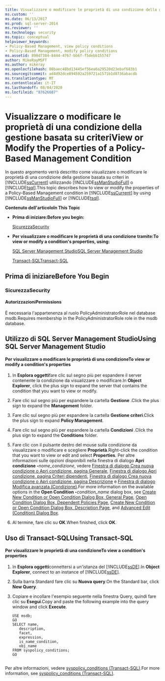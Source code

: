 ```yaml
---
title: Visualizzare o modificare le proprietà di una condizione della gestione basata su criteri | Microsoft Docs
ms.custom: ''
ms.date: 06/13/2017
ms.prod: sql-server-2014
ms.reviewer: ''
ms.technology: security
ms.topic: conceptual
helpviewer_keywords:
- Policy-Based Management, view policy conditions
- Policy-Based Management, modify policy conditions
ms.assetid: 890d7384-8444-4767-bb6f-f5debb155747
author: MikeRayMSFT
ms.author: mikeray
ms.openlocfilehash: 08baec48bd13445ef56ea6a29520d23ebaf683b1
ms.sourcegitcommit: ad4d92dce894592a259721a1571b1d8736abacdb
ms.translationtype: MT
ms.contentlocale: it-IT
ms.lasthandoff: 08/04/2020
ms.locfileid: "87626687"
---
```

# <a name="view-or-modify-the-properties-of-a-policy-based-management-condition"></a><span data-ttu-id="03e29-102">Visualizzare o modificare le proprietà di una condizione della gestione basata su criteri</span><span class="sxs-lookup"><span data-stu-id="03e29-102">View or Modify the Properties of a Policy-Based Management Condition</span></span>
  <span data-ttu-id="03e29-103">In questo argomento verrà descritto come visualizzare o modificare le proprietà di una condizione della gestione basata su criteri in [!INCLUDE[ssCurrent](../../includes/sscurrent-md.md)] utilizzando [!INCLUDE[ssManStudioFull](../../includes/ssmanstudiofull-md.md)] o [!INCLUDE[tsql](../../includes/tsql-md.md)].</span><span class="sxs-lookup"><span data-stu-id="03e29-103">This topic describes how to view or modify the properties of a Policy-Based Management condition in [!INCLUDE[ssCurrent](../../includes/sscurrent-md.md)] by using [!INCLUDE[ssManStudioFull](../../includes/ssmanstudiofull-md.md)] or [!INCLUDE[tsql](../../includes/tsql-md.md)].</span></span>  
  
 <span data-ttu-id="03e29-104">**Contenuto dell'articolo**</span><span class="sxs-lookup"><span data-stu-id="03e29-104">**In This Topic**</span></span>  
  
-   <span data-ttu-id="03e29-105">**Prima di iniziare:**</span><span class="sxs-lookup"><span data-stu-id="03e29-105">**Before you begin:**</span></span>  
  
     [<span data-ttu-id="03e29-106">Sicurezza</span><span class="sxs-lookup"><span data-stu-id="03e29-106">Security</span></span>](#Security)  
  
-   <span data-ttu-id="03e29-107">**Per visualizzare o modificare le proprietà di una condizione tramite:**</span><span class="sxs-lookup"><span data-stu-id="03e29-107">**To view or modify a condition's properties, using:**</span></span>  
  
     [<span data-ttu-id="03e29-108">SQL Server Management Studio</span><span class="sxs-lookup"><span data-stu-id="03e29-108">SQL Server Management Studio</span></span>](#SSMSProcedure)  
  
     [<span data-ttu-id="03e29-109">Transact-SQL</span><span class="sxs-lookup"><span data-stu-id="03e29-109">Transact-SQL</span></span>](#TsqlProcedure)  
  
##  <a name="before-you-begin"></a><a name="BeforeYouBegin"></a> <span data-ttu-id="03e29-110">Prima di iniziare</span><span class="sxs-lookup"><span data-stu-id="03e29-110">Before You Begin</span></span>  
  
###  <a name="security"></a><a name="Security"></a> <span data-ttu-id="03e29-111">Sicurezza</span><span class="sxs-lookup"><span data-stu-id="03e29-111">Security</span></span>  
  
####  <a name="permissions"></a><a name="Permissions"></a> <span data-ttu-id="03e29-112">Autorizzazioni</span><span class="sxs-lookup"><span data-stu-id="03e29-112">Permissions</span></span>  
 <span data-ttu-id="03e29-113">È necessaria l'appartenenza al ruolo PolicyAdministratorRole nel database msdb.</span><span class="sxs-lookup"><span data-stu-id="03e29-113">Requires membership in the PolicyAdministratorRole role in the msdb database.</span></span>  
  
##  <a name="using-sql-server-management-studio"></a><a name="SSMSProcedure"></a> <span data-ttu-id="03e29-114">Utilizzo di SQL Server Management Studio</span><span class="sxs-lookup"><span data-stu-id="03e29-114">Using SQL Server Management Studio</span></span>  
  
#### <a name="to-view-or-modify-a-conditions-properties"></a><span data-ttu-id="03e29-115">Per visualizzare o modificare le proprietà di una condizione</span><span class="sxs-lookup"><span data-stu-id="03e29-115">To view or modify a condition's properties</span></span>  
  
1.  <span data-ttu-id="03e29-116">In **Esplora oggetti**fare clic sul segno più per espandere il server contenente la condizione da visualizzare o modificare.</span><span class="sxs-lookup"><span data-stu-id="03e29-116">In **Object Explorer**, click the plus sign to expand the server that contains the condition that you want to view or modify.</span></span>  
  
2.  <span data-ttu-id="03e29-117">Fare clic sul segno più per espandere la cartella **Gestione** .</span><span class="sxs-lookup"><span data-stu-id="03e29-117">Click the plus sign to expand the **Management** folder.</span></span>  
  
3.  <span data-ttu-id="03e29-118">Fare clic sul segno più per espandere la cartella **Gestione criteri**.</span><span class="sxs-lookup"><span data-stu-id="03e29-118">Click the plus sign to expand **Policy Management**.</span></span>  
  
4.  <span data-ttu-id="03e29-119">Fare clic sul segno più per espandere la cartella **Condizioni** .</span><span class="sxs-lookup"><span data-stu-id="03e29-119">Click the plus sign to expand the **Conditions** folder.</span></span>  
  
5.  <span data-ttu-id="03e29-120">Fare clic con il pulsante destro del mouse sulla condizione da visualizzare o modificare e scegliere **Proprietà**.</span><span class="sxs-lookup"><span data-stu-id="03e29-120">Right-click the condition that you want to view or edit and select **Properties**.</span></span> <span data-ttu-id="03e29-121">Per altre informazioni sulle opzioni disponibili nella finestra di dialogo **Apri condizione -**_nome_condizione_, vedere [Finestra di dialogo Crea nuova condizione o Apri condizione, pagina Generale](../../integration-services/general-page-of-integration-services-designers-options.md), [Finestra di dialogo Apri condizione, pagina Criteri dipendenti](open-condition-dialog-box-dependent-policies-page.md), [Finestra di dialogo Crea nuova condizione o Apri condizione, pagina Descrizione](create-new-condition-or-open-condition-dialog-box-description-page.md) e [Finestra di dialogo Modifica avanzata &#40;Condizione&#41;](advanced-edit-condition-dialog-box.md).</span><span class="sxs-lookup"><span data-stu-id="03e29-121">For more information on the available options in the **Open Condition -**_condition_name_ dialog box, see [Create New Condition or Open Condition Dialog Box, General Page](../../integration-services/general-page-of-integration-services-designers-options.md), [Open Condition Dialog Box, Dependent Policies Page](open-condition-dialog-box-dependent-policies-page.md), [Create New Condition or Open Condition Dialog Box, Description Page](create-new-condition-or-open-condition-dialog-box-description-page.md), and [Advanced Edit &#40;Condition&#41; Dialog Box](advanced-edit-condition-dialog-box.md).</span></span>  
  
6.  <span data-ttu-id="03e29-122">Al termine, fare clic su **OK**.</span><span class="sxs-lookup"><span data-stu-id="03e29-122">When finished, click **OK**.</span></span>  
  
##  <a name="using-transact-sql"></a><a name="TsqlProcedure"></a> <span data-ttu-id="03e29-123">Uso di Transact-SQL</span><span class="sxs-lookup"><span data-stu-id="03e29-123">Using Transact-SQL</span></span>  
  
#### <a name="to-view-a-conditions-properties"></a><span data-ttu-id="03e29-124">Per visualizzare le proprietà di una condizione</span><span class="sxs-lookup"><span data-stu-id="03e29-124">To view a condition's properties</span></span>  
  
1.  <span data-ttu-id="03e29-125">In **Esplora oggetti**connettersi a un'istanza del [!INCLUDE[ssDE](../../includes/ssde-md.md)].</span><span class="sxs-lookup"><span data-stu-id="03e29-125">In **Object Explorer**, connect to an instance of [!INCLUDE[ssDE](../../includes/ssde-md.md)].</span></span>  
  
2.  <span data-ttu-id="03e29-126">Sulla barra Standard fare clic su **Nuova query**.</span><span class="sxs-lookup"><span data-stu-id="03e29-126">On the Standard bar, click **New Query**.</span></span>  
  
3.  <span data-ttu-id="03e29-127">Copiare e incollare l'esempio seguente nella finestra Query, quindi fare clic su **Esegui**.</span><span class="sxs-lookup"><span data-stu-id="03e29-127">Copy and paste the following example into the query window and click **Execute**.</span></span>  
  
    ```  
    USE msdb;  
    GO  
    SELECT name,  
       description,  
       facet,  
       expression,  
       is_name_condition,  
       obj_name  
    FROM syspolicy_conditions;  
    GO  
  
    ```  
  
 <span data-ttu-id="03e29-128">Per altre informazioni, vedere [syspolicy_conditions &#40;Transact-SQL&#41;](/sql/relational-databases/system-catalog-views/syspolicy-conditions-transact-sql).</span><span class="sxs-lookup"><span data-stu-id="03e29-128">For more information, see [syspolicy_conditions &#40;Transact-SQL&#41;](/sql/relational-databases/system-catalog-views/syspolicy-conditions-transact-sql).</span></span>  
  
  
